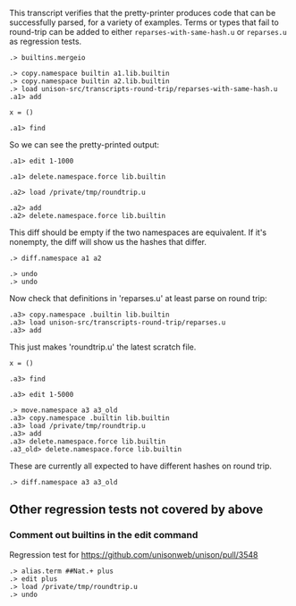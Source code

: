 This transcript verifies that the pretty-printer produces code that can be successfully parsed, for a variety of examples. Terms or types that fail to round-trip can be added  to either `reparses-with-same-hash.u` or `reparses.u` as regression tests.

```ucm:hide
.> builtins.mergeio
```

```ucm:hide
.> copy.namespace builtin a1.lib.builtin
.> copy.namespace builtin a2.lib.builtin
.> load unison-src/transcripts-round-trip/reparses-with-same-hash.u
.a1> add
```

```unison /private/tmp/roundtrip.u
x = ()
```

```ucm:hide
.a1> find
```

So we can see the pretty-printed output:

```ucm
.a1> edit 1-1000
```

```ucm:hide
.a1> delete.namespace.force lib.builtin
```

```ucm:hide
.a2> load /private/tmp/roundtrip.u
```

```ucm:hide
.a2> add
.a2> delete.namespace.force lib.builtin
```

This diff should be empty if the two namespaces are equivalent. If it's nonempty, the diff will show us the hashes that differ.

```ucm:error
.> diff.namespace a1 a2
```

```ucm:hide
.> undo
.> undo
```

Now check that definitions in 'reparses.u' at least parse on round trip:

```ucm:hide
.a3> copy.namespace .builtin lib.builtin
.a3> load unison-src/transcripts-round-trip/reparses.u
.a3> add
```

This just makes 'roundtrip.u' the latest scratch file.

```unison:hide /private/tmp/roundtrip.u
x = ()
```

```ucm:hide
.a3> find
```

```ucm
.a3> edit 1-5000
```

```ucm:hide
.> move.namespace a3 a3_old
.a3> copy.namespace .builtin lib.builtin
.a3> load /private/tmp/roundtrip.u
.a3> add
.a3> delete.namespace.force lib.builtin
.a3_old> delete.namespace.force lib.builtin
```

These are currently all expected to have different hashes on round trip.

```ucm
.> diff.namespace a3 a3_old
```

## Other regression tests not covered by above

### Comment out builtins in the edit command

Regression test for https://github.com/unisonweb/unison/pull/3548

```ucm:hide
.> alias.term ##Nat.+ plus
.> edit plus
.> load /private/tmp/roundtrip.u
.> undo
```
